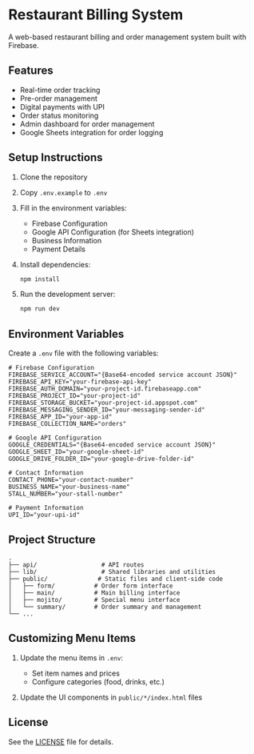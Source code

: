 # Restaurant Billing System

A web-based restaurant billing and order management system built with Firebase.

## Features

- Real-time order tracking
- Pre-order management
- Digital payments with UPI
- Order status monitoring
- Admin dashboard for order management
- Google Sheets integration for order logging

## Setup Instructions

1. Clone the repository
2. Copy `.env.example` to `.env`
3. Fill in the environment variables:

   - Firebase Configuration
   - Google API Configuration (for Sheets integration)
   - Business Information
   - Payment Details

4. Install dependencies:
   ```bash
   npm install
   ```

5. Run the development server:
   ```bash
   npm run dev
   ```

## Environment Variables

Create a `.env` file with the following variables:

```env
# Firebase Configuration
FIREBASE_SERVICE_ACCOUNT="{Base64-encoded service account JSON}"
FIREBASE_API_KEY="your-firebase-api-key"
FIREBASE_AUTH_DOMAIN="your-project-id.firebaseapp.com"
FIREBASE_PROJECT_ID="your-project-id"
FIREBASE_STORAGE_BUCKET="your-project-id.appspot.com"
FIREBASE_MESSAGING_SENDER_ID="your-messaging-sender-id"
FIREBASE_APP_ID="your-app-id"
FIREBASE_COLLECTION_NAME="orders"

# Google API Configuration
GOOGLE_CREDENTIALS="{Base64-encoded service account JSON}"
GOOGLE_SHEET_ID="your-google-sheet-id"
GOOGLE_DRIVE_FOLDER_ID="your-google-drive-folder-id"

# Contact Information
CONTACT_PHONE="your-contact-number"
BUSINESS_NAME="your-business-name"
STALL_NUMBER="your-stall-number"

# Payment Information
UPI_ID="your-upi-id"
```

## Project Structure

```
.
├── api/                  # API routes
├── lib/                  # Shared libraries and utilities
├── public/              # Static files and client-side code
│   ├── form/           # Order form interface
│   ├── main/           # Main billing interface
│   ├── mojito/         # Special menu interface
│   └── summary/        # Order summary and management
└── ...
```

## Customizing Menu Items

1. Update the menu items in `.env`:
   - Set item names and prices
   - Configure categories (food, drinks, etc.)

2. Update the UI components in `public/*/index.html` files

## License

See the [LICENSE](LICENSE) file for details.
